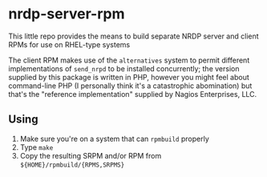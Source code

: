 nrdp-server-rpm
===============

This little repo provides the means to build separate NRDP server and client 
RPMs for use on RHEL-type systems

The client RPM makes use of the `alternatives` system to permit different
implementations of `send_nrpd` to be installed concurrently; the version
supplied by this package is written in PHP, however you might feel about
command-line PHP (I personally think it's a catastrophic abomination) but
that's the "reference implementation" supplied by Nagios Enterprises, LLC.

Using
-----

1. Make sure you're on a system that can `rpmbuild` properly
1. Type `make`
1. Copy the resulting SRPM and/or RPM from `${HOME}/rpmbuild/{RPMS,SRPMS}`
